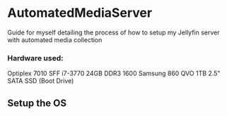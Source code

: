 # AutomatedMediaServer
Guide for myself detailing the process of how to setup my Jellyfin server with automated media collection

### Hardware used: 
Optiplex 7010 SFF
i7-3770
24GB DDR3 1600
Samsung 860 QVO 1TB 2.5" SATA SSD (Boot Drive)

## Setup the OS
